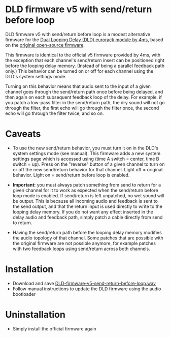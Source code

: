 # DLD firmware v5 with send/return before loop

DLD firmware v5 with send/return before loop is a modest alternative firmware for the [Dual Looping Delay (DLD) eurorack module by 4ms](http://www.4mscompany.com/dld.php), based on the [original open-source firmware](http://github.com/4ms/DLD).

This firmware is identical to the official v5 firmware provided by 4ms, with the exception that each channel's send/return insert can be positioned right before the looping delay memory. (Instead of being a parallel feedback path only.) This behavior can be turned on or off for each channel using the DLD's system settings mode.

Turning on this behavior means that audio sent to the input of a given channel goes through the send/return path once before being delayed, and then again on each subsequent feedback loop of the delay. For example, if you patch a low-pass filter in the send/return path, the dry sound will not go through the filter, the first echo will go through the filter once, the second echo will go through the filter twice, and so on.

# Caveats

- To use the new send/return behavior, you must turn it on in the DLD's system settings mode (see manual). This firmware adds a new system settings page which is accessed using (time A switch = center, time B switch = up). Press on the "reverse" button of a given channel to turn on or off the new send/return behavior for that channel. Light off = original behavior. Light on = send/return before loop is enabled.

- __Important:__ you must always patch something from send to return for a given channel for it to work as expected when the send/return before loop mode is enabled. If send/return is left unpatched, no wet sound will be output. This is because all incoming audio and feedback is sent to the send output, and that the return input is used directly to write to the looping delay memory. If you do not want any effect inserted in the delay audio and feedback path, simply patch a cable directly from send to return.

- Having the send/return path before the looping delay memory modifies the audio topology of that channel. Some patches that are possible with the original firmware are not possible anymore, for example patches with two feedback loops using send/return across both channels.

# Installation

- Download and save [DLD-firmware-v5-send-return-before-loop.wav](http://github.com/thomas-kielbus/DLD-firmware/raw/master/DLD-firmware-v5-send-return-before-loop.wav)
- Follow manual instructions to update the DLD firmware using the audio bootloader

# Uninstallation

- Simply install the official firmware again
